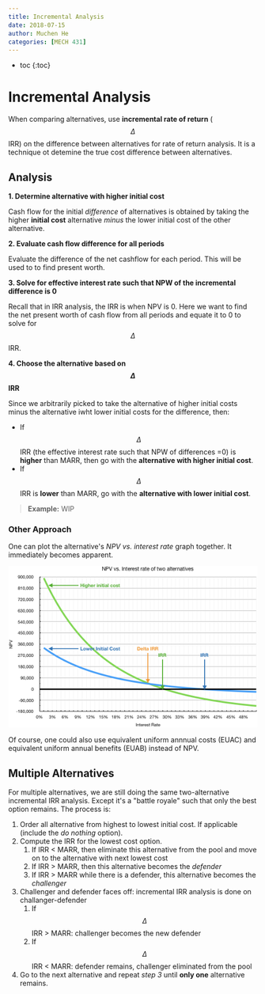 ```yaml
---
title: Incremental Analysis
date: 2018-07-15
author: Muchen He
categories: [MECH 431]
---
```




- toc
{:toc}

# Incremental Analysis

When comparing alternatives, use **incremental rate of return** ($$\Delta$$IRR) on the difference between alternatives for rate of return analysis. It is a technique ot detemine the true cost difference between alternatives.

## Analysis

**1. Determine alternative with higher initial cost**

Cash flow for the initial *difference* of alternatives is obtained by taking the higher **initial cost** alternative *minus* the lower initial cost of the other alternative.



**2. Evaluate cash flow difference for all periods**

Evaluate the difference of the net cashflow for each period. This will be used to to find present worth.



**3. Solve for effective interest rate such that NPW of the incremental difference is 0**

Recall that in IRR analysis, the IRR is when NPV is 0. Here we want to find the net present worth of cash flow from all periods and equate it to 0 to solve for $$\Delta$$IRR.



**4. Choose the alternative based on $$\Delta$$IRR**

Since we arbitrarily picked to take the alternative of higher initial costs minus the alternative iwht lower initial costs for the difference, then:

- If $$\Delta$$IRR (the effective interest rate such that NPW of differences =0) is **higher** than MARR, then go with the **alternative with higher initial cost**.
- If $$\Delta$$IRR is **lower** than MARR, go with the **alternative with lower initial cost**.

> **Example:** WIP



### Other Approach

One can plot the alternative's *NPV vs. interest rate* graph together. It immediately becomes apparent.

![image-20180716194145508](assets/image-20180716194145508.png)

Of course, one could also use equivalent uniform annnual costs (EUAC) and equivalent uniform annual benefits (EUAB) instead of NPV.



## Multiple Alternatives

For multiple alternatives, we are still doing the same two-alternative incremental IRR analysis. Except it's a "battle royale" such that only the best option remains. The process is:

1. Order all alternative from highest to lowest initial cost. If applicable (include the *do nothing* option).
2. Compute the IRR for the lowest cost option.
   1. If IRR < MARR, then eliminate this alternative from the pool and move on to the alternative with next lowest cost
   2. If IRR > MARR, then this alternative becomes the *defender*
   3. If IRR > MARR while there is a defender, this alternative becomes the *challenger*
3. Challenger and defender faces off: incremental IRR analysis is done on challanger-defender
   1. If $$\Delta$$IRR > MARR: challenger becomes the new defender
   2. If $$\Delta$$IRR < MARR: defender remains, challenger eliminated from the pool
4. Go to the next alternative and repeat *step 3* until **only one** alternative remains.

